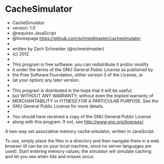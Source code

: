 CacheSimulator
==============

 * CacheSimulator
 * version: 1.0
 * @requires JavaScript
 * @homepage https://github.com/schneidmaster/cachesimulator
 * 
 * written by Zach Schneider (@schneidmaster)
 * (c) 2012
 * 
 * This program is free software: you can redistribute it and/or modify
 * it under the terms of the GNU General Public License as published by
 * the Free Software Foundation, either version 3 of the License, or
 * (at your option) any later version.
 * 
 * This program is distributed in the hope that it will be useful,
 * but WITHOUT ANY WARRANTY; without even the implied warranty of
 * MERCHANTABILITY or FITNESS FOR A PARTICULAR PURPOSE.  See the
 * GNU General Public License for more details.
 * 
 * You should have received a copy of the GNU General Public License
 * along with this program.  If not, see <http://www.gnu.org/licenses/>.

A two-way set associative memory cache simulator, written in JavaScript.

To use, simply place the files in a directory and then navigate there in a web browser (it can be on your local machine, since no server languages are used).  Start entering memory values; the simulator will simulate caching and let you see when hits and misses occur.